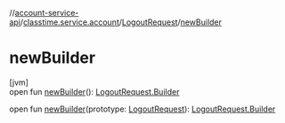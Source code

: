 //[account-service-api](../../../index.md)/[classtime.service.account](../index.md)/[LogoutRequest](index.md)/[newBuilder](new-builder.md)

# newBuilder

[jvm]\
open fun [newBuilder](new-builder.md)(): [LogoutRequest.Builder](-builder/index.md)

open fun [newBuilder](new-builder.md)(prototype: [LogoutRequest](index.md)): [LogoutRequest.Builder](-builder/index.md)
